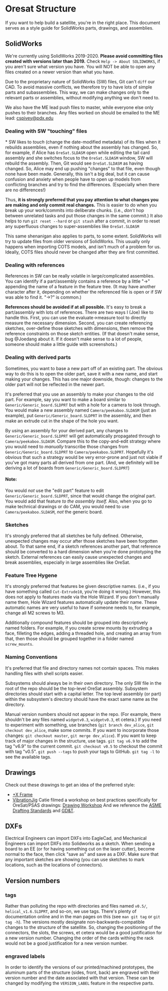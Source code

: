 # Oresat Structure
If you want to help build a satellite, you're in the right place. This document serves as a style guide for SolidWorks parts, drawings, and assemblies.

## SolidWorks
We're currently using SolidWorks 2019-2020.  __Please avoid committing files created with versions later than 2019.__ Check `Help -> About SOLIDWORKS`, if you aren't sure what version you have. You will NOT be able to open any files created on a newer version than what you have. 

Due to the proprietary nature of SolidWorks (SW) files, Git can't `diff` our CAD. 
To avoid massive conflicts, we therefore try to have lots of simple parts and subassemblies. This way, we can make changes only to the relevant parts or assemblies, without modifying anything we don't need to.

We also have the ME lead push files to master, while everyone else only pushes to their branches. Any files worked on should be emailed to the ME lead: cspivey@pdx.edu

### Dealing with SW "touching" files
\* SW likes to _touch_ (change the date-modified metadata) of its files when it rebuilds assemblies, even if nothing about the assembly has changed. 
So, for example, if Alice has `OreSat.SLDASM` open while editing the tail card assembly and she switches focus to the `OreSat.SLDASM` window, SW will rebuild the assembly. Then, Git would see `OreSat.SLDASM` as having changed. 
So, Alice may end up pushing "changes" to that file, even though none have been made. 
Generally, this isn't a big deal, but it can cause confusion and anxiety when people have to open up models from conflicting branches and try to find the differences. (Especially when there are no differences!)

Thus, __it is strongly preferred that you pay attention to what changes you are making and only commit real changes.__
This is easier to do when you break up your work/commits into deliberate chunks. (i.e., _don't_ hop between unrelated tasks and put those changes in the same commit.)
It also helps to run `git reset --hard` or `git stash` after a commit, in order to reset any superfluous changes to super-assemblies like `OreSat.SLDASM`

This same shenanigan also applies to parts, to some extent. SolidWorks will try to update files from older versions of SolidWorks. 
This usually only happens when importing COTS models, and isn't much of a problem for us. Ideally, COTS files should never be changed after they are first committed. 

### Dealing with references
References in SW can be really volatile in large/complicated assemblies. You can identify if a part/assembly contains a reference by a little "->" appending the name of a feature in the feature tree. (It may have another character after it, depending on whether the referenced file is open or if SW was able to find it. "->?" is common.)

__References should be avoided if at all possible.__ It's easy to break a part/assembly with lots of references.
There are two ways I (Joe) like to handle this. First, you can use the evaluate->measure tool to directly measure the necessary dimension. 
Second, you can create referencing sketches, over-define those sketches with dimensions, then remove the reference constraints on those sketch entities. 
(If that doesn't make sense, bug @Joedang about it. If it doesn't make sense to a lot of people, someone should make a little guide with screenshots.)

### Dealing with derived parts
Sometimes, you want to base a new part off of an existing part. The obvious way to do this is to open the older part, save it with a new name, and start making your changes. 
This has one major downside, though: changes to the older part will not be reflected in the newer part. 

It's preferred that you use an assembly to make your changes to the old part. 
For example, say you want to make a board similar to `Generic/Generic_board.SLDPRT` but with a hole for a camera to look through. You would make a new assembly named `Camera/peekaboo.SLDASM` (just an example), put `Generic/Generic_board.SLDPRT` in the assembly, and then make an extrude cut in the shape of the hole you want. 

By using an assembly for your derived part, any changes to `Generic/Generic_board.SLDPRT` will get automatically propagated through to `Camera/peekaboo.SLDASM`.
Compare this to the copy-and-edit strategy where you would need to _manually_ transcribe those changes from `Generic/Generic_board.SLDPRT` to `Camera/peekaboo.SLDPRT`. 
Hopefully it's obvious that such a strategy would be very error-prone and just not viable if you've got many parts all derived from one part. (And, we definitely will be deriving a lot of boards from `Generic/Generic_board.SLDPRT`)

#### Note:
You would _not_ use the "edit part" feature to edit `Generic/Generic_board.SLDPRT`, since that would change the original part. 
You would add that feature _to the assembly itself._
Also, when you go to make technical drawings or do CAM, you would need to use `Camera/peekaboo.SLDASM`, _not_ the generic board. 

### Sketches
It's strongly preferred that all sketches be fully defined. Otherwise, unexpected changes may occur after those sketches have been forgotten about. 
To that same end, if a sketch references another part, that reference should be converted to a hard dimension when you're done prototyping the sketch. 
External references can easily cause unexpected changes and break assemblies, especially in large assemblies like OreSat. 

### Feature Tree Hygene
It's strongly preferred that features be given descriptive names. (i.e., if you have something called `Cut-Extrude10`, you're doing it wrong.) 
However, this does not apply to features made via the Hole Wizard. If you don't manually name them, Hole Wizard features automatically update their name.
These automatic names are very useful to have if someone needs to, for example, change all M2 screws to M3. 

Additionally compound features should be grouped into descriptively named folders. For example, if you create screw mounts by extruding a face, filleting the edges, adding a threaded hole, and creating an array from that, then those should be grouped together in a folder named `screw_mounts`.

### Naming Conventions
It's preferred that file and directory names not contain spaces. This makes handling files with shell scripts easier.

Subsystems should always be in their own directory. The only SW file in the root of the repo should be the top-level OreSat assembly. Subsystem directories should start with a capital letter. The top level assembly (or part) within the subsystem's directory should have the exact same name as the directory.

Manual version numbers should not appear in the repo. (For example, there shouldn't be any files named `widgetv0.3`, `widgetv0.3`, et cetera.) If you need to experiment with something, use branches (`git branch dev_alice`, `git checkout dev_alice`, make some commits. If you want to incorporate those changes: `git checkout master`, `git merge dev_alice`).
If you want to keep track of major changes in the structure, use tags. `git tag v6.9` to add the tag "v6.9" to the current commit. `git checkout v0.5` to checkout the commit with tag "v0.5". `git push --tags` to push your tags to GitHub. `git tag -l` to see the available tags.

## Drawings
Check out these drawings to get an idea of the preferred style:  
- [+X Frame](/Frames/build/+X_Frame.pdf)
- [VibrationJig](/VibrationJig/OreSat%20Vibration%20Fixture%20XY%20axis.PDF)
Catie filmed a workshop on best practices specifically for OreSat/PSAS drawings:
[Drawing Workshop](https://www.youtube.com/watch?v=2atN_Xnmx9k)
And we reference the [ASME Drafting Standards](https://www.asme.org/codes-standards/find-codes-standards/y14-100-engineering-drawing-practices) and [GD&T](https://www.gdandtbasics.com/gdt-symbols/).

## DXFs
Electrical Engineers can import DXFs into EagleCad, and Mechanical Engineers can import DXFs into Solidworks as a sketch. When sending a board to an EE (or for having something cut on the laser cutter), become normal to the face, then click "save as" and save as a DXF. Make sure that any important sketches are showing (you can use sketches to mark locations, such as the locations of connectors).

## Version numbers
### tags
Rather than polluting the repo with directories and files named `v0.5/`, `helical_v1.6.SLDPRT`, and so-on, we use tags. There's plenty of documentation online and in the man pages on this (see `man git tag` or `git tag -h`). 
The versions mostly designate non-backwards-compatible changes to the structure of the satellite. 
So, changing the positioning of the connectors, the slots, the screws, et cetera would be a good justification for a new version number. 
Changing the order of the cards withing the rack would not be a good justification for a new version number. 

### engraved labels
In order to identify the versions of our printed/machined prototypes, the aluminum parts of the structure (sides, front, back) are engraved with their version number and the date associated with that version. These can be changed by modifying the `VERSION_LABEL` feature in the respective parts.
